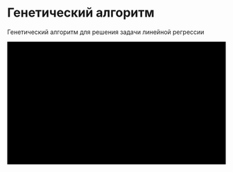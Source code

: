 # Генетический алгоритм
Генетический алгоритм для решения задачи линейной регрессии
<p align="center" width="100%">
  <img src="https://github.com/LIvanoff/genetic-algorithm/blob/master/plot/genalg_for_regression.gif"" />
</p>
